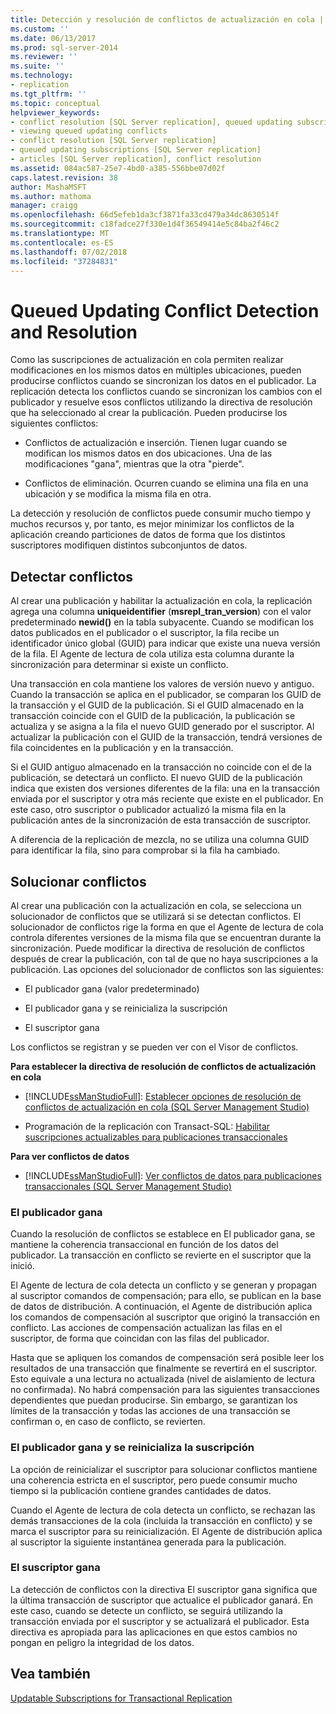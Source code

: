 ```yaml
---
title: Detección y resolución de conflictos de actualización en cola | Microsoft Docs
ms.custom: ''
ms.date: 06/13/2017
ms.prod: sql-server-2014
ms.reviewer: ''
ms.suite: ''
ms.technology:
- replication
ms.tgt_pltfrm: ''
ms.topic: conceptual
helpviewer_keywords:
- conflict resolution [SQL Server replication], queued updating subscriptions
- viewing queued updating conflicts
- conflict resolution [SQL Server replication]
- queued updating subscriptions [SQL Server replication]
- articles [SQL Server replication], conflict resolution
ms.assetid: 084ac587-25e7-4bd0-a385-556bbe07d02f
caps.latest.revision: 38
author: MashaMSFT
ms.author: mathoma
manager: craigg
ms.openlocfilehash: 66d5efeb1da3cf3871fa33cd479a34dc8630514f
ms.sourcegitcommit: c18fadce27f330e1d4f36549414e5c84ba2f46c2
ms.translationtype: MT
ms.contentlocale: es-ES
ms.lasthandoff: 07/02/2018
ms.locfileid: "37284831"
---
```

# <a name="queued-updating-conflict-detection-and-resolution"></a>Queued Updating Conflict Detection and Resolution
  Como las suscripciones de actualización en cola permiten realizar modificaciones en los mismos datos en múltiples ubicaciones, pueden producirse conflictos cuando se sincronizan los datos en el publicador. La replicación detecta los conflictos cuando se sincronizan los cambios con el publicador y resuelve esos conflictos utilizando la directiva de resolución que ha seleccionado al crear la publicación. Pueden producirse los siguientes conflictos:  
  
-   Conflictos de actualización e inserción. Tienen lugar cuando se modifican los mismos datos en dos ubicaciones. Una de las modificaciones "gana", mientras que la otra "pierde".  
  
-   Conflictos de eliminación. Ocurren cuando se elimina una fila en una ubicación y se modifica la misma fila en otra.  
  
 La detección y resolución de conflictos puede consumir mucho tiempo y muchos recursos y, por tanto, es mejor minimizar los conflictos de la aplicación creando particiones de datos de forma que los distintos suscriptores modifiquen distintos subconjuntos de datos.  
  
## <a name="detecting-conflicts"></a>Detectar conflictos  
 Al crear una publicación y habilitar la actualización en cola, la replicación agrega una columna **uniqueidentifier** (**msrepl_tran_version**) con el valor predeterminado **newid()** en la tabla subyacente. Cuando se modifican los datos publicados en el publicador o el suscriptor, la fila recibe un identificador único global (GUID) para indicar que existe una nueva versión de la fila. El Agente de lectura de cola utiliza esta columna durante la sincronización para determinar si existe un conflicto.  
  
 Una transacción en cola mantiene los valores de versión nuevo y antiguo. Cuando la transacción se aplica en el publicador, se comparan los GUID de la transacción y el GUID de la publicación. Si el GUID almacenado en la transacción coincide con el GUID de la publicación, la publicación se actualiza y se asigna a la fila el nuevo GUID generado por el suscriptor. Al actualizar la publicación con el GUID de la transacción, tendrá versiones de fila coincidentes en la publicación y en la transacción.  
  
 Si el GUID antiguo almacenado en la transacción no coincide con el de la publicación, se detectará un conflicto. El nuevo GUID de la publicación indica que existen dos versiones diferentes de la fila: una en la transacción enviada por el suscriptor y otra más reciente que existe en el publicador. En este caso, otro suscriptor o publicador actualizó la misma fila en la publicación antes de la sincronización de esta transacción de suscriptor.  
  
 A diferencia de la replicación de mezcla, no se utiliza una columna GUID para identificar la fila, sino para comprobar si la fila ha cambiado.  
  
## <a name="resolving-conflicts"></a>Solucionar conflictos  
 Al crear una publicación con la actualización en cola, se selecciona un solucionador de conflictos que se utilizará si se detectan conflictos. El solucionador de conflictos rige la forma en que el Agente de lectura de cola controla diferentes versiones de la misma fila que se encuentran durante la sincronización. Puede modificar la directiva de resolución de conflictos después de crear la publicación, con tal de que no haya suscripciones a la publicación. Las opciones del solucionador de conflictos son las siguientes:  
  
-   El publicador gana (valor predeterminado)  
  
-   El publicador gana y se reinicializa la suscripción  
  
-   El suscriptor gana  
  
 Los conflictos se registran y se pueden ver con el Visor de conflictos.  
  
 **Para establecer la directiva de resolución de conflictos de actualización en cola**  
  
-   [!INCLUDE[ssManStudioFull](../../../includes/ssmanstudiofull-md.md)]: [Establecer opciones de resolución de conflictos de actualización en cola &#40;SQL Server Management Studio&#41;](../publish/set-queued-updating-conflict-resolution-options-sql-server-management-studio.md)  
  
-   Programación de la replicación con Transact-SQL: [Habilitar suscripciones actualizables para publicaciones transaccionales](../publish/enable-updating-subscriptions-for-transactional-publications.md)  
  
 **Para ver conflictos de datos**  
  
-   [!INCLUDE[ssManStudioFull](../../../includes/ssmanstudiofull-md.md)]: [Ver conflictos de datos para publicaciones transaccionales &#40;SQL Server Management Studio&#41;](../view-data-conflicts-for-transactional-publications-sql-server-management-studio.md)  
  
### <a name="publisher-wins"></a>El publicador gana  
 Cuando la resolución de conflictos se establece en El publicador gana, se mantiene la coherencia transaccional en función de los datos del publicador. La transacción en conflicto se revierte en el suscriptor que la inició.  
  
 El Agente de lectura de cola detecta un conflicto y se generan y propagan al suscriptor comandos de compensación; para ello, se publican en la base de datos de distribución. A continuación, el Agente de distribución aplica los comandos de compensación al suscriptor que originó la transacción en conflicto. Las acciones de compensación actualizan las filas en el suscriptor, de forma que coincidan con las filas del publicador.  
  
 Hasta que se apliquen los comandos de compensación será posible leer los resultados de una transacción que finalmente se revertirá en el suscriptor. Esto equivale a una lectura no actualizada (nivel de aislamiento de lectura no confirmada). No habrá compensación para las siguientes transacciones dependientes que puedan producirse. Sin embargo, se garantizan los límites de la transacción y todas las acciones de una transacción se confirman o, en caso de conflicto, se revierten.  
  
### <a name="publisher-wins-and-the-subscription-is-reinitialized"></a>El publicador gana y se reinicializa la suscripción  
 La opción de reinicializar el suscriptor para solucionar conflictos mantiene una coherencia estricta en el suscriptor, pero puede consumir mucho tiempo si la publicación contiene grandes cantidades de datos.  
  
 Cuando el Agente de lectura de cola detecta un conflicto, se rechazan las demás transacciones de la cola (incluida la transacción en conflicto) y se marca el suscriptor para su reinicialización. El Agente de distribución aplica al suscriptor la siguiente instantánea generada para la publicación.  
  
### <a name="subscriber-wins"></a>El suscriptor gana  
 La detección de conflictos con la directiva El suscriptor gana significa que la última transacción de suscriptor que actualice el publicador ganará. En este caso, cuando se detecte un conflicto, se seguirá utilizando la transacción enviada por el suscriptor y se actualizará el publicador. Esta directiva es apropiada para las aplicaciones en que estos cambios no pongan en peligro la integridad de los datos.  
  
## <a name="see-also"></a>Vea también  
 [Updatable Subscriptions for Transactional Replication](updatable-subscriptions-for-transactional-replication.md)  
  
  
